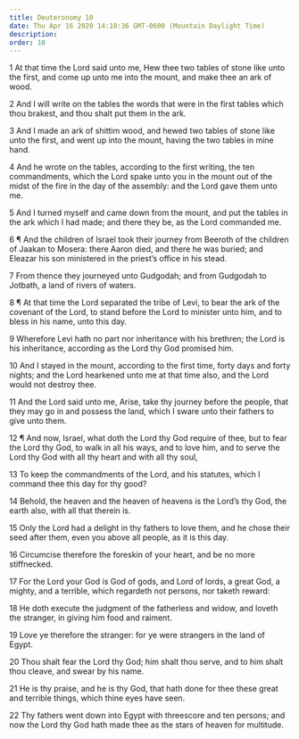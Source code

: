 ```yaml
---
title: Deuteronomy 10
date: Thu Apr 16 2020 14:10:36 GMT-0600 (Mountain Daylight Time)
description: 
order: 10
---
```


<p>
  1 At that time the Lord said unto me, Hew thee two tables of stone like unto
  the first, and come up unto me into the mount, and make thee an ark of wood.
</p>
<p>
  2 And I will write on the tables the words that were in the first tables which
  thou brakest, and thou shalt put them in the ark.
</p>
<p>
  3 And I made an ark of shittim wood, and hewed two tables of stone like unto
  the first, and went up into the mount, having the two tables in mine hand.
</p>
<p>
  4 And he wrote on the tables, according to the first writing, the ten
  commandments, which the Lord spake unto you in the mount out of the midst of
  the fire in the day of the assembly: and the Lord gave them unto me.
</p>
<p>
  5 And I turned myself and came down from the mount, and put the tables in the
  ark which I had made; and there they be, as the Lord commanded me.
</p>
<p>
  6 &#xB6; And the children of Israel took their journey from Beeroth of the
  children of Jaakan to Mosera: there Aaron died, and there he was buried; and
  Eleazar his son ministered in the priest&#x2019;s office in his stead.
</p>
<p>
  7 From thence they journeyed unto Gudgodah; and from Gudgodah to Jotbath, a
  land of rivers of waters.
</p>
<p>
  8 &#xB6; At that time the Lord separated the tribe of Levi, to bear the ark of
  the covenant of the Lord, to stand before the Lord to minister unto him, and
  to bless in his name, unto this day.
</p>
<p>
  9 Wherefore Levi hath no part nor inheritance with his brethren; the Lord is
  his inheritance, according as the Lord thy God promised him.
</p>
<p>
  10 And I stayed in the mount, according to the first time, forty days and
  forty nights; and the Lord hearkened unto me at that time also, and the Lord
  would not destroy thee.
</p>
<p>
  11 And the Lord said unto me, Arise, take thy journey before the people, that
  they may go in and possess the land, which I sware unto their fathers to give
  unto them.
</p>
<p>
  12 &#xB6; And now, Israel, what doth the Lord thy God require of thee, but to
  fear the Lord thy God, to walk in all his ways, and to love him, and to serve
  the Lord thy God with all thy heart and with all thy soul,
</p>
<p>
  13 To keep the commandments of the Lord, and his statutes, which I command
  thee this day for thy good?
</p>
<p>
  14 Behold, the heaven and the heaven of heavens is the Lord&#x2019;s thy God,
  the earth also, with all that therein is.
</p>
<p>
  15 Only the Lord had a delight in thy fathers to love them, and he chose their
  seed after them, even you above all people, as it is this day.
</p>
<p>
  16 Circumcise therefore the foreskin of your heart, and be no more
  stiffnecked.
</p>
<p>
  17 For the Lord your God is God of gods, and Lord of lords, a great God, a
  mighty, and a terrible, which regardeth not persons, nor taketh reward:
</p>
<p>
  18 He doth execute the judgment of the fatherless and widow, and loveth the
  stranger, in giving him food and raiment.
</p>
<p>
  19 Love ye therefore the stranger: for ye were strangers in the land of Egypt.
</p>
<p>
  20 Thou shalt fear the Lord thy God; him shalt thou serve, and to him shalt
  thou cleave, and swear by his name.
</p>
<p>
  21 He is thy praise, and he is thy God, that hath done for thee these great
  and terrible things, which thine eyes have seen.
</p>
<p>
  22 Thy fathers went down into Egypt with threescore and ten persons; and now
  the Lord thy God hath made thee as the stars of heaven for multitude.
</p>
